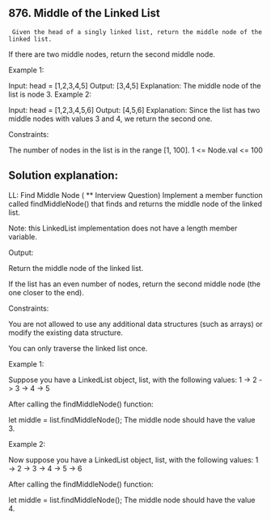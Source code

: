 ## 876. Middle of the Linked List

     Given the head of a singly linked list, return the middle node of the linked list.

If there are two middle nodes, return the second middle node.

Example 1:

Input: head = [1,2,3,4,5]
Output: [3,4,5]
Explanation: The middle node of the list is node 3.
Example 2:

Input: head = [1,2,3,4,5,6]
Output: [4,5,6]
Explanation: Since the list has two middle nodes with values 3 and 4, we return the second one.

Constraints:

The number of nodes in the list is in the range [1, 100].
1 <= Node.val <= 100

## Solution explanation:

LL: Find Middle Node ( \*\* Interview Question)
Implement a member function called findMiddleNode() that finds and returns the middle node of the linked list.

Note: this LinkedList implementation does not have a length member variable.

Output:

Return the middle node of the linked list.

If the list has an even number of nodes, return the second middle node (the one closer to the end).

Constraints:

You are not allowed to use any additional data structures (such as arrays) or modify the existing data structure.

You can only traverse the linked list once.

Example 1:

Suppose you have a LinkedList object, list, with the following values:
1 -> 2 -> 3 -> 4 -> 5

After calling the findMiddleNode() function:

let middle = list.findMiddleNode();
The middle node should have the value 3.

Example 2:

Now suppose you have a LinkedList object, list, with the following values:
1 -> 2 -> 3 -> 4 -> 5 -> 6

After calling the findMiddleNode() function:

let middle = list.findMiddleNode();
The middle node should have the value 4.
